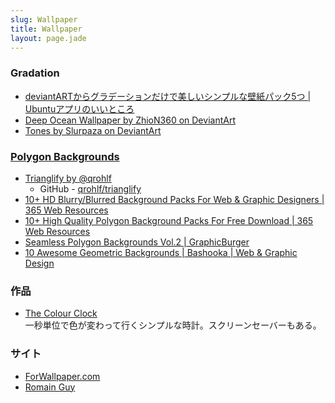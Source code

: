 ```yaml
---
slug: Wallpaper
title: Wallpaper
layout: page.jade
---
```


### Gradation

- [deviantARTからグラデーションだけで美しいシンプルな壁紙パック5つ | Ubuntuアプリのいいところ](http://ubuntuapps.blog67.fc2.com/blog-entry-603.html)
- [Deep Ocean Wallpaper by ZhioN360 on DeviantArt](http://zhion360.deviantart.com/art/Deep-Ocean-Wallpaper-193429221)
- [Tones by Slurpaza on DeviantArt](http://slurpaza.deviantart.com/art/Tones-370950717)

### [Polygon Backgrounds](https://www.google.co.jp/search?q=Polygon+Backgrounds&qscrl=1&tbm=isch)
- [Trianglify by @qrohlf](http://qrohlf.com/trianglify/)
    - GitHub - [qrohlf/trianglify](https://github.com/qrohlf/trianglify)
- [10+ HD Blurry/Blurred Background Packs For Web & Graphic Designers | 365 Web Resources](https://365webresources.com/10-hd-blurryblurred-background-packs-web-graphic-designers/)
- [10+ High Quality Polygon Background Packs For Free Download | 365 Web Resources](https://365webresources.com/10-high-quality-polygon-background-packs-free-download/)
- [Seamless Polygon Backgrounds Vol.2 | GraphicBurger](http://graphicburger.com/seamless-polygon-backgrounds-vol2/)
- [10 Awesome Geometric Backgrounds | Bashooka | Web & Graphic Design](http://bashooka.com/freebie/awesome-geometric-backgrounds/)

### 作品
- [The Colour Clock](http://thecolourclock.co.uk/)  
  一秒単位で色が変わって行くシンプルな時計。スクリーンセーバーもある。

### サイト
- [ForWallpaper.com](http://jp.forwallpaper.com/)
- [Romain Guy](http://www.curious-creature.com/)
